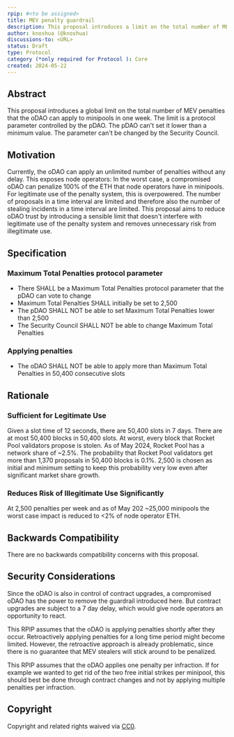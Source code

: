 ```yaml
---
rpip: #<to be assigned>
title: MEV penalty guardrail
description: This proposal introduces a limit on the total number of MEV penalties that the oDAO can apply to minipools in one week.
author: knoshua (@knoshua)
discussions-to: <URL>
status: Draft
type: Protocol 
category (*only required for Protocol ): Core
created: 2024-05-22
---
```



## Abstract
This proposal introduces a global limit on the total number of MEV penalties that the oDAO can apply to minipools in one week. The limit is a protocol parameter controlled by the pDAO. The pDAO can't set it lower than a minimum value. The parameter can't be changed by the Security Council.

## Motivation
Currently, the oDAO can apply an unlimited number of penalties without any delay. This exposes node operators: In the worst case, a compromised oDAO can penalize 100% of the ETH that node operators have in minipools. For legitimate use of the penalty system, this is overpowered. The number of proposals in a time interval are limited and therefore also the number of stealing incidents in a time interval are limited. This proposal aims to reduce oDAO trust by introducing a sensible limit that doesn't interfere with legitimate use of the penalty system and removes unnecessary risk from illegitimate use.

## Specification

### Maximum Total Penalties protocol parameter
- There SHALL be a Maximum Total Penalties protocol parameter that the pDAO can vote to change
- Maximum Total Penalties SHALL initially be set to 2,500
- The pDAO SHALL NOT be able to set Maximum Total Penalties lower than 2,500
- The Security Council SHALL NOT be able to change Maximum Total Penalties


### Applying penalties
- The oDAO SHALL NOT be able to apply more than Maximum Total Penalties in 50,400 consecutive slots

## Rationale

### Sufficient for Legitimate Use
Given a slot time of 12 seconds, there are 50,400 slots in 7 days.
There are at most 50,400 blocks in 50,400 slots. At worst, every block that Rocket Pool validators propose is stolen. As of May 2024, Rocket Pool has a network share of ~2.5%. The probability that Rocket Pool validators get more than 1,370 proposals in 50,400 blocks is 0.1%. 2,500 is chosen as initial and minimum setting to keep this probability very low even after significant market share growth.

### Reduces Risk of Illegitimate Use Significantly
At 2,500 penalties per week and as of May 202 ~25,000 minipools the worst case impact is reduced to <2% of node operator ETH.


## Backwards Compatibility
There are no backwards compatibility concerns with this proposal.

## Security Considerations
Since the oDAO is also in control of contract upgrades, a compromised oDAO has the power to remove the guardrail introduced here. But contract upgrades are subject to a 7 day delay, which would give node operators an opportunity to react.

This RPIP assumes that the oDAO is applying penalties shortly after they occur. Retroactively applying penalties for a long time period might become limited. However, the retroactive approach is already problematic, since there is no guarantee that MEV stealers will stick around to be penalized.

This RPIP assumes that the oDAO applies one penalty per infraction. If for example we wanted to get rid of the two free initial strikes per minipool, this should best be done through contract changes and not by applying multiple penalties per infraction. 


## Copyright
Copyright and related rights waived via [CC0](https://creativecommons.org/publicdomain/zero/1.0/).
